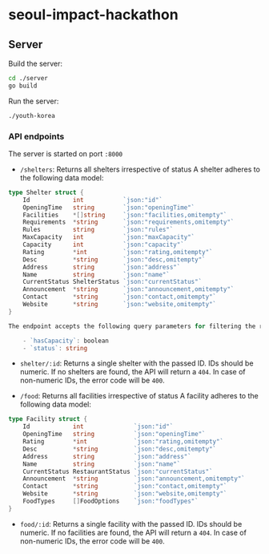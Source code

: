 # seoul-impact-hackathon

## Server

Build the server:

```sh
cd ./server
go build
```

Run the server:

```sh
./youth-korea
```

### API endpoints

The server is started on port `:8000`

- `/shelters`: Returns all shelters irrespective of status
  A shelter adheres to the following data model:

```go
type Shelter struct {
	Id            int           `json:"id"`
	OpeningTime   string        `json:"openingTime"`
	Facilities    *[]string     `json:"facilities,omitempty"`
	Requirements  *string       `json:"requirements,omitempty"`
	Rules         string        `json:"rules"`
	MaxCapacity   int           `json:"maxCapacity"`
	Capacity      int           `json:"capacity"`
	Rating        *int          `json:"rating,omitempty"`
	Desc          *string       `json:"desc,omitempty"`
	Address       string        `json:"address"`
	Name          string        `json:"name"`
	CurrentStatus ShelterStatus `json:"currentStatus"`
	Announcement  *string       `json:"announcement,omitempty"`
	Contact       *string       `json:"contact,omitempty"`
	Website       *string       `json:"website,omitempty"`
}

The endpoint accepts the following query parameters for filtering the returned shelters:

    - `hasCapacity`: boolean
    - `status`: string
```

- `shelter/:id`: Returns a single shelter with the passed ID. IDs should be numeric. If no shelters are found, the API
  will return a `404`. In case of non-numeric IDs, the error code will be `400`.

- `/food`: Returns all facilities irrespective of status
  A facility adheres to the following data model:

```go
type Facility struct {
	Id            int              `json:"id"`
	OpeningTime   string           `json:"openingTime"`
	Rating        *int             `json:"rating,omitempty"`
	Desc          *string          `json:"desc,omitempty"`
	Address       string           `json:"address"`
	Name          string           `json:"name"`
	CurrentStatus RestaurantStatus `json:"currentStatus"`
	Announcement  *string          `json:"announcement,omitempty"`
	Contact       *string          `json:"contact,omitempty"`
	Website       *string          `json:"website,omitempty"`
	FoodTypes     []FoodOptions    `json:"foodTypes"`
}
```

- `food/:id`: Returns a single facility with the passed ID. IDs should be numeric. If no facilities are found, the API
  will return a `404`. In case of non-numeric IDs, the error code will be `400`.
